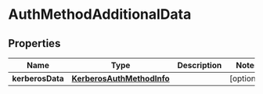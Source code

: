 

# AuthMethodAdditionalData


## Properties

Name | Type | Description | Notes
------------ | ------------- | ------------- | -------------
**kerberosData** | [**KerberosAuthMethodInfo**](KerberosAuthMethodInfo.md) |  |  [optional]



